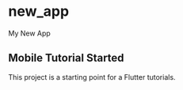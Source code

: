 # new_app

My New App

## Mobile Tutorial Started

This project is a starting point for a Flutter tutorials.

